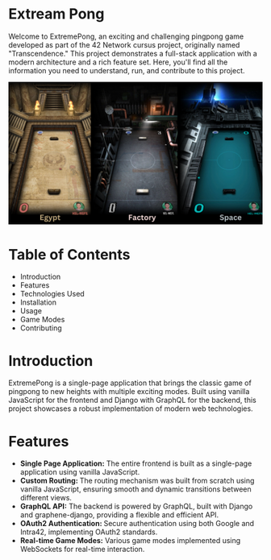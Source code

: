 # Extream Pong
Welcome to ExtremePong, an exciting and challenging pingpong game developed as part of the 42 Network cursus project, originally named "Transcendence." This project demonstrates a full-stack application with a modern architecture and a rich feature set. Here, you'll find all the information you need to understand, run, and contribute to this project.

![game modes](https://github.com/aamajane/42Cursus-Ft_Transcendence/blob/main/docs/game_modes.png)

# Table of Contents
- Introduction
- Features
- Technologies Used
- Installation
- Usage
- Game Modes
- Contributing

# Introduction
ExtremePong is a single-page application that brings the classic game of pingpong to new heights with multiple exciting modes. Built using vanilla JavaScript for the frontend and Django with GraphQL for the backend, this project showcases a robust implementation of modern web technologies.

# Features
- <b>Single Page Application:</b> The entire frontend is built as a single-page application using vanilla JavaScript.
- <b>Custom Routing: </b>The routing mechanism was built from scratch using vanilla JavaScript, ensuring smooth and dynamic transitions between different views.
- <b>GraphQL API:</b> The backend is powered by GraphQL, built with Django and graphene-django, providing a flexible and efficient API.
- <b>OAuth2 Authentication: </b>Secure authentication using both Google and Intra42, implementing OAuth2 standards.
- <b>Real-time Game Modes:</b> Various game modes implemented using WebSockets for real-time interaction.



